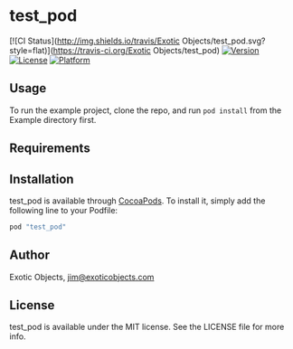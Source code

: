 # test_pod

[![CI Status](http://img.shields.io/travis/Exotic Objects/test_pod.svg?style=flat)](https://travis-ci.org/Exotic Objects/test_pod)
[![Version](https://img.shields.io/cocoapods/v/test_pod.svg?style=flat)](http://cocoapods.org/pods/test_pod)
[![License](https://img.shields.io/cocoapods/l/test_pod.svg?style=flat)](http://cocoapods.org/pods/test_pod)
[![Platform](https://img.shields.io/cocoapods/p/test_pod.svg?style=flat)](http://cocoapods.org/pods/test_pod)

## Usage

To run the example project, clone the repo, and run `pod install` from the Example directory first.

## Requirements

## Installation

test_pod is available through [CocoaPods](http://cocoapods.org). To install
it, simply add the following line to your Podfile:

```ruby
pod "test_pod"
```

## Author

Exotic Objects, jim@exoticobjects.com

## License

test_pod is available under the MIT license. See the LICENSE file for more info.
